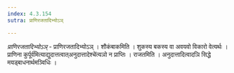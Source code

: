 ```yaml
---
index: 4.3.154
sutra: प्राणिरजतादिभ्योऽञ्

---
```

_प्राणिरजतादिभ्योऽञ्_ - प्राणिरजतादिभ्योऽञ् । शौकंबाकमिति । शुकस्य बकस्य वा अवयवो विकारो वेत्यर्थः ।प्राणिना कुर्पूर्व॑मित्याद्युदात्तत्वात्अनुदात्तादेश्चे॑त्यञो न प्राप्तिः । राजतमिति । अनुदात्तादित्वादञि सिद्धे मयड्बाधनार्थमञ्विधिः ।